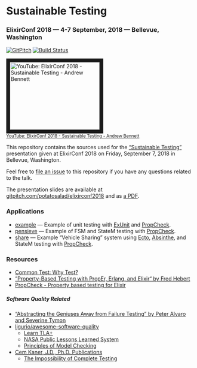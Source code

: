 # Sustainable Testing
### ElixirConf 2018 &mdash; 4-7 September, 2018 &mdash; Bellevue, Washington

[![GitPitch](https://gitpitch.com/assets/badge.svg)](https://gitpitch.com/potatosalad/elixirconf2018/master?grs=github&t=white) [![Build Status](https://travis-ci.org/potatosalad/elixirconf2018.svg?branch=master)](https://travis-ci.org/potatosalad/elixirconf2018)

<a href="http://www.youtube.com/watch?feature=player_embedded&v=9XRe1ce5eak" target="_blank"><img src="http://img.youtube.com/vi/9XRe1ce5eak/0.jpg" alt="YouTube: ElixirConf 2018 - Sustainable Testing - Andrew Bennett" width="240" height="180" border="10" /><br><small>YouTube: ElixirConf 2018 - Sustainable Testing - Andrew Bennett</small></a>

This repository contains the sources used for the [&ldquo;Sustainable Testing&rdquo;](https://web.archive.org/web/20180901155638/https://elixirconf.com/2018/speakers/andrew-bennett) presentation given at ElixirConf 2018 on Friday, September 7, 2018 in Bellevue, Washington.

Feel free to [file an issue](https://github.com/potatosalad/elixirconf2018/issues) to this repository if you have any questions related to the talk.

The presentation slides are available at [gitpitch.com/potatosalad/elixirconf2018](https://gitpitch.com/potatosalad/elixirconf2018) and as [a PDF](https://cdn.rawgit.com/potatosalad/elixirconf2018/master/presentation.pdf).

### Applications

 * [example](https://github.com/potatosalad/elixirconf2018/tree/master/apps/example) &mdash; Example of unit testing with [ExUnit](https://hexdocs.pm/ex_unit/ExUnit.html) and [PropCheck](https://github.com/alfert/propcheck).
 * [pensieve](https://github.com/potatosalad/elixirconf2018/tree/master/apps/pensieve) &mdash; Example of FSM and StateM testing with [PropCheck](https://github.com/alfert/propcheck).
 * [share](https://github.com/potatosalad/elixirconf2018/tree/master/apps/share) &mdash; Example &ldquo;Vehicle Sharing&rdquo; system using [Ecto](https://github.com/elixir-ecto/ecto), [Absinthe](https://github.com/absinthe-graphql/absinthe), and StateM testing with [PropCheck](https://github.com/alfert/propcheck).

### Resources

 * [Common Test: Why Test?](http://erlang.org/doc/apps/common_test/why_test_chapter.html)
 * [&rdquo;Property-Based Testing with PropEr, Erlang, and Elixir&ldquo; by Fred Hebert](https://propertesting.com/)
 * [PropCheck - Property based testing for Elixir](https://github.com/alfert/propcheck)

##### Software Quality Related

 * [&ldquo;Abstracting the Geniuses Away from Failure Testing&rdquo; by Peter Alvaro and Severine Tymon](https://queue.acm.org/detail.cfm?id=3155114)
 * [ligurio/awesome-software-quality](https://github.com/ligurio/awesome-software-quality)
   * [Learn TLA+](https://learntla.com/)
   * [NASA Public Lessons Learned System](https://llis.nasa.gov/)
   * [Principles of Model Checking](https://pdfs.semanticscholar.org/f126/9591359fddc20f95da10c7bd4c054080b447.pdf)
 * [Cem Kaner, J.D., Ph.D. Publications](https://kaner.com/?page_id=7)
   * [The Impossibility of Complete Testing](https://kaner.com/pdfs/imposs.pdf)
